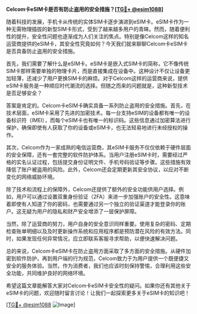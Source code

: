 **Celcom卡eSIM卡是否有防止盗用的安全措施？[[TG💪+ @esim1088](https://t.me/s/esim1088)]**

随着科技的发展，手机卡从传统的实体SIM卡逐步演进到eSIM卡。eSIM卡作为一种无需物理插拔的新型SIM卡形式，受到了越来越多用户的青睐。然而，随着便利性的提升，安全性问题也逐渐成为人们关注的焦点。特别是像Celcom这样的知名运营商提供的eSIM卡，其安全性究竟如何？今天我们就来聊聊Celcom卡eSIM卡是否具备防止盗用的安全措施。

首先，我们需要了解什么是eSIM卡。eSIM卡是嵌入式SIM卡的简称，它不像传统SIM卡那样需要单独的物理卡片，而是直接集成在设备中。这种设计不仅让设备更加轻薄，还减少了用户更换SIM卡的麻烦。对于Celcom这样的运营商来说，提供eSIM卡服务是一种顺应时代潮流的选择。但随之而来的问题就是，这种新型技术是否足够安全？

答案是肯定的。Celcom卡eSIM卡确实具备一系列防止盗用的安全措施。首先，在技术层面，eSIM卡采用了先进的加密技术。每一台支持eSIM的设备都有唯一的设备标识符（IMEI），而每个eSIM卡也有唯一的标识码。这些信息通过加密算法进行保护，确保即使有人获取了你的设备或eSIM卡，也无法轻易地进行未经授权的操作。

其次，Celcom作为一家成熟的电信运营商，其eSIM卡服务不仅仅依赖于硬件层面的安全保障，还有一套完整的软件防护体系。当用户注册eSIM卡时，需要经过严格的实名认证过程，包括提交身份证明文件、手机号码验证等步骤。这些措施有效降低了账户被盗用的风险。此外，Celcom还会定期更新其安全协议，以应对不断变化的网络威胁环境。

除了技术和流程上的保障外，Celcom还提供了额外的安全功能供用户选择。例如，用户可以通过设置双重身份验证（2FA）来进一步加强账户的安全性。这意味着即使有人知道了你的密码，也需要通过另一个独立的验证渠道才能登录你的账户。这无疑为用户的隐私和财产安全增添了一层保护屏障。

当然，除了运营商的努力，用户自身的安全意识同样重要。使用复杂的密码、定期检查账单明细以及及时更新操作系统和应用程序都是预防潜在风险的有效方法。同时，如果发现任何异常情况，应立即联系客服寻求帮助，以便快速解决问题。

总的来说，Celcom卡eSIM卡在防止盗用方面采取了多方面的安全措施。从硬件加密到软件防护，再到用户端的行为规范，Celcom致力于为用户提供一个既便捷又安全的服务体验。当然，作为消费者，我们也应该时刻保持警惕，合理利用这些安全功能，共同维护良好的网络环境。

希望这篇文章能解答大家对Celcom卡eSIM卡安全性的疑问。如果你还有其他关于eSIM卡的问题，欢迎随时留言讨论！让我们一起探索更多关于eSIM卡的知识吧！

[[TG💪+ @esim1088](https://t.me/s/esim1088) ![Image](https://i.postimg.cc/4NQfJmqS/Snipaste-2025-05-13-00-14-12.png)]